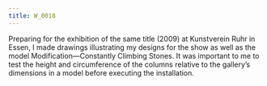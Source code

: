 ```yaml
---
title: W_0018
---
```

Preparing for the exhibition of the same title (2009) at Kunstverein Ruhr in Essen, I made drawings illustrating my designs for the show as well as the model Modification—Constantly Climbing Stones. It was important to me to test the height and circumference of the columns relative to the gallery’s dimensions in a model before executing the installation.